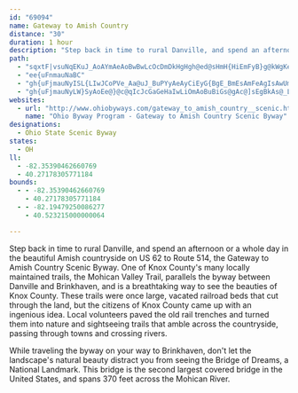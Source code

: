 ```yaml
---
id: "69094"
name: Gateway to Amish Country
distance: "30"
duration: 1 hour
description: "Step back in time to rural Danville, and spend an afternoon or a whole day in the beautiful Amish countryside on US 62 to Rout 514, The Gateway Amish Country Scenic Byway. "
path:
  - "sqxtF|vsuNqEKuJ_AoAYmAeAoBwBwLcOcDmDkHgHgh@ed@sHmH{HiEmFyB}g@kWgKeGwFuCma@aRyCeBgGyGsGcIiCeEgHiKmA{BqD_MeDaK_AsB_HsKkAsB}AmDk@cAq@u@aO}Ja`@aViNoG_Aq@cC}BgSsLmKuGwAo@{Ac@y@Imr@m@{OLg^m@cCYcDeAsQuH_x@kZiPqGwDaA}Eg@sFWmEyAeOcKwFqEsBgDqHkNmDeGsCeD}DaDgLoImAq@eBm@}AY{Ec@sFAyCm@aEqBkAs@{D{CcEyBoAM{OFwCPyD@cBMyA_@cWuJkCo@qHm@iB[et@oXuKoDkB]_\\gDcFsAuPqDsB_AkM{HcVoPiBm@oGy@yZeAiA[y@c@}E{DcAg@qEi@m[iAuNWiBMaB?sLe@sDI"
  - "ee{uFnmauNaBC"
  - "gh{uFjmauNyISL{LIwJCoPVe_Aa@uJ_BuPYyAeAyCiEyG{BgE_BmEsAmFeAgIsAwUm@_H[mCiAaGy@gDsB{F_C_FsQqY}BaGe@eBoBaKmDqUqFsS}@mEWaETyb@SmDiAmEu@gBsA{B"
  - "gh{uFjmauNyLW}SyAoEe@}@c@qIcJcGaGeHaIwLiOmAoBuBiGs@gAc@]sEgBkAs@_LeMmGwH}BmEeAeBiMyKcFwEsV{W}BmCyE_IcMeQgMgOqKwL}P_N}IcGiKsJuA_A_Bk@}BAoALgDl@oDbAoOvFmAh@eBfAcA^y@?_A_@qIuFkCkAiA_BeA{CuAkB}A{@}IwDgBaAoRiNaHsFsAw@uRwNg@e@{A_CiAuDUkDCeCX}OCeB_@cB_BkDy@m@yAi@yOBoBSYSgC}DoDcHBsA?q@BgCBkC@S?Q@g@?]A_@C]AYCUEi@EWCOCSCKCKIWW{@Ug@AEOYMWKMOUc@k@"
websites:
  - url: "http://www.ohiobyways.com/gateway_to_amish_country__scenic.htm"
    name: "Ohio Byway Program - Gateway to Amish Country Scenic Byway"
designations:
  - Ohio State Scenic Byway
states:
  - OH
ll:
  - -82.35390462660769
  - 40.27178305771184
bounds:
  - - -82.35390462660769
    - 40.27178305771184
  - - -82.19479250086277
    - 40.523215000000064

---
```


Step back in time to rural Danville, and spend an afternoon or a whole day in the beautiful Amish countryside on US 62 to Route 514, the Gateway to Amish Country Scenic Byway. One of Knox County's many locally maintained trails, the Mohican Valley Trail, parallels the byway between Danville and Brinkhaven, and is a breathtaking way to see the beauties of Knox County. These trails were once large, vacated railroad beds that cut through the land, but the citizens of Knox County came up with an ingenious idea. Local volunteers paved the old rail trenches and turned them into nature and sightseeing trails that amble across the countryside, passing through towns and crossing rivers.

While traveling the byway on your way to Brinkhaven, don't let the landscape's natural beauty distract you from seeing the Bridge of Dreams, a National Landmark. This bridge is the second largest covered bridge in the United States, and spans 370 feet across the Mohican River.
